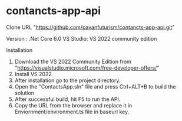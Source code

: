 # contancts-app-api

Clone URL "https://github.com/pavanfuturism/contancts-app-api.git"

Version : .Net Core 6.0
VS Studio: VS 2022 community edition

Installation
1. Download the VS 2022 Community Edition from "https://visualstudio.microsoft.com/free-developer-offers/"
2. Install VS 2022
3. After installation go to the project directory.
4. Open the "ContactsApp.sln" file and press Ctrl+ALT+B to build the solution
5. After successful build, hit F5 to run the API.
6. Copy the URL from the browser and replace it in Enviornment/environment.ts file in baseurl key.
